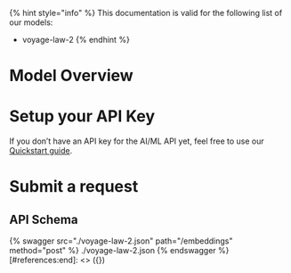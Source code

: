 [#references:start]: <> ({ "template": "openapi" })
{% hint style="info" %}
This documentation is valid for the following list of our models:
* voyage-law-2
{% endhint %}

# Model Overview


# Setup your API Key
If you don’t have an API key for the AI/ML API yet, feel free to use our [Quickstart guide](https://docs.aimlapi.com/quickstart/setting-up).

# Submit a request
## API Schema
{% swagger src="./voyage-law-2.json" path="/embeddings" method="post" %}
./voyage-law-2.json
{% endswagger %}
[#references:end]: <> ({})